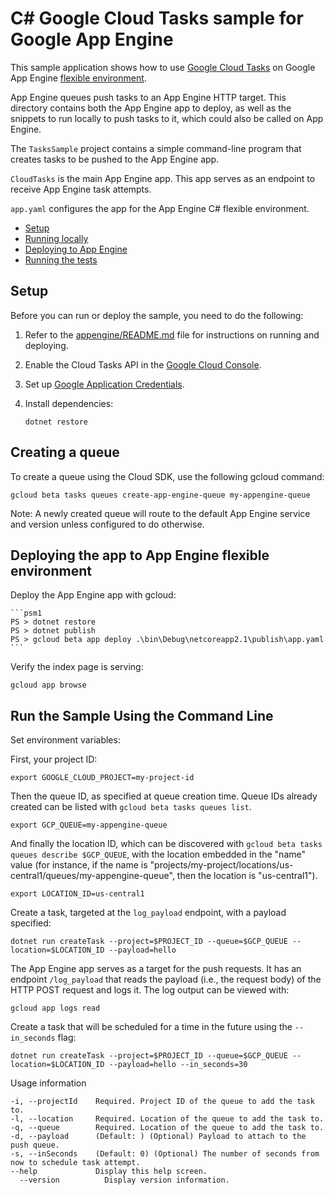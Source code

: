 # C# Google Cloud Tasks sample for Google App Engine

This sample application shows how to use [Google Cloud Tasks](https://cloud.google.com/cloud-tasks/)
on Google App Engine [flexible environment][appengine].

App Engine queues push tasks to an App Engine HTTP target. This directory
contains both the App Engine app to deploy, as well as the snippets to run
locally to push tasks to it, which could also be called on App Engine.

The `TasksSample` project contains a simple command-line program that creates
tasks to be pushed to the App Engine app.

`CloudTasks` is the main App Engine app. This app serves as an endpoint to
receive App Engine task attempts.

`app.yaml` configures the app for the App Engine C# flexible
environment.

* [Setup](#setup)
* [Running locally](#running-locally)
* [Deploying to App Engine](#deploying-to-app-engine)
* [Running the tests](#running-the-tests)

## Setup

Before you can run or deploy the sample, you need to do the following:

1.  Refer to the [appengine/README.md][readme] file for instructions on
    running and deploying.
1.  Enable the Cloud Tasks API in the [Google Cloud Console](https://console.cloud.google.com/apis/api/tasks.googleapis.com).
1.  Set up [Google Application Credentials](https://cloud.google.com/docs/authentication/getting-started).
1.  Install dependencies:

        dotnet restore

## Creating a queue

To create a queue using the Cloud SDK, use the following gcloud command:

    gcloud beta tasks queues create-app-engine-queue my-appengine-queue

Note: A newly created queue will route to the default App Engine service and
version unless configured to do otherwise.

## Deploying the app to App Engine flexible environment

Deploy the App Engine app with gcloud:

    ```psm1
    PS > dotnet restore
    PS > dotnet publish
    PS > gcloud beta app deploy .\bin\Debug\netcoreapp2.1\publish\app.yaml
    ```

Verify the index page is serving:

    gcloud app browse

## Run the Sample Using the Command Line

Set environment variables:

First, your project ID:

    export GOOGLE_CLOUD_PROJECT=my-project-id

Then the queue ID, as specified at queue creation time. Queue IDs already
created can be listed with `gcloud beta tasks queues list`.

    export GCP_QUEUE=my-appengine-queue

And finally the location ID, which can be discovered with
`gcloud beta tasks queues describe $GCP_QUEUE`, with the location embedded in
the "name" value (for instance, if the name is
"projects/my-project/locations/us-central1/queues/my-appengine-queue", then the
location is "us-central1").

    export LOCATION_ID=us-central1

Create a task, targeted at the `log_payload` endpoint, with a payload specified:

    dotnet run createTask --project=$PROJECT_ID --queue=$GCP_QUEUE --location=$LOCATION_ID --payload=hello

The App Engine app serves as a target for the push requests. It has an
endpoint `/log_payload` that reads the payload (i.e., the request body) of the
HTTP POST request and logs it. The log output can be viewed with:

    gcloud app logs read

Create a task that will be scheduled for a time in the future using the
`--in_seconds` flag:

    dotnet run createTask --project=$PROJECT_ID --queue=$GCP_QUEUE --location=$LOCATION_ID --payload=hello --in_seconds=30


Usage information

```
-i, --projectId    Required. Project ID of the queue to add the task to.
-l, --location     Required. Location of the queue to add the task to.
-q, --queue        Required. Location of the queue to add the task to.
-d, --payload      (Default: ) (Optional) Payload to attach to the push queue.
-s, --inSeconds    (Default: 0) (Optional) The number of seconds from now to schedule task attempt.
--help             Display this help screen.
  --version          Display version information.
```

[readme]: https://github.com/GoogleCloudPlatform/dotnet-docs-samples/blob/master/appengine/flexible/README.md
[appengine]: https://cloud.google.com/appengine/docs/flexible/dotnet